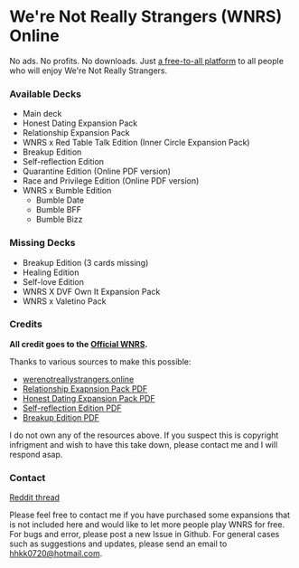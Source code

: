 # We're Not Really Strangers (WNRS) Online

No ads. No profits. No downloads. Just [a free-to-all platform](https://jonathan-lph.github.io/wnrs) to all people who will enjoy We're Not Really Strangers.

### Available Decks

- Main deck
- Honest Dating Expansion Pack
- Relationship Expansion Pack
- WNRS x Red Table Talk Edition (Inner Circle Expansion Pack)
- Breakup Edition
- Self-reflection Edition
- Quarantine Edition (Online PDF version)
- Race and Privilege Edition (Online PDF version)
- WNRS x Bumble Edition
  - Bumble Date 
  - Bumble BFF
  - Bumble Bizz

### Missing Decks

- Breakup Edition (3 cards missing)
- Healing Edition
- Self-love Edition
- WNRS X DVF Own It Expansion Pack
- WNRS x Valetino Pack

### Credits

**All credit goes to the [Official WNRS](https://www.werenotreallystrangers.com/).** 

Thanks to various sources to make this possible:

- [werenotreallystrangers.online](https://www.werenotreallystrangers.online/)
- [Relationship Exapnsion Pack PDF](https://dochub.com/roughunderscoreoutlines/ok2BPdERPa9DGDBKAxpLrN/relationship-wnrs-pdf?dt=AXuCHZr9L4ypEGKbqj8z)
- [Honest Dating Expansion Pack PDF](https://dochub.com/roughunderscoreoutlines/r4D6EkZVZZp2mNBVpQXW7O/honest-dating-wnrs-3-pdf?dt=LjiqJAQd6CRamnAoMbew)
- [Self-reflection Edition PDF](https://dochub.com/roughunderscoreoutlines/8adOrbPVQgljYnBR24Mj7D/self-reflection-wnrs-3-pdf?dt=Z44EAc2EzxcF7YquWmdg)
- [Breakup Edition PDF](https://docs.google.com/document/d/1-MPhFVRuzj4LZcatqvYJRKnYkIQOwxHr1sYwJ6WYrWM/edit?usp=sharing)

I do not own any of the resources above. If you suspect this is copyright infrigment and wish to have this take down, please contact me and I will respond asap.

### Contact

[Reddit thread](https://www.reddit.com/r/cardgames/comments/nf47ps/were_not_really_strangers_online/?utm_source=share&utm_medium=web2x&context=3)

Please feel free to contact me if you have purchased some expansions that is not included here and would like to let more people play WNRS for free. 
For bugs and error, please post a new Issue in Github. 
For general cases such as suggestions and updates, please send an email to hhkk0720@hotmail.com.

